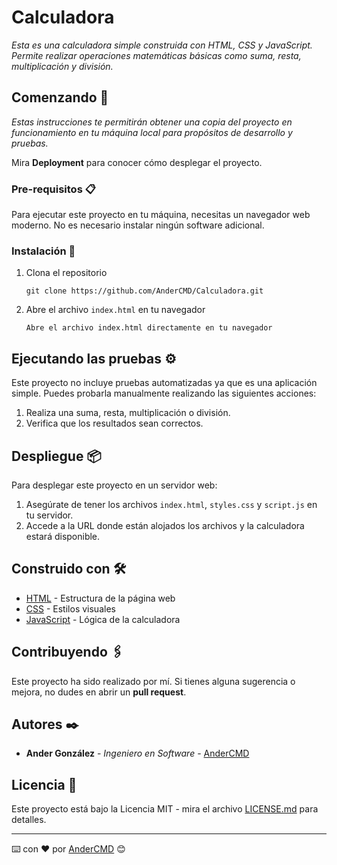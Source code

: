 # Calculadora

_Esta es una calculadora simple construida con HTML, CSS y JavaScript. Permite realizar operaciones matemáticas básicas como suma, resta, multiplicación y división._

## Comenzando 🚀

_Estas instrucciones te permitirán obtener una copia del proyecto en funcionamiento en tu máquina local para propósitos de desarrollo y pruebas._

Mira **Deployment** para conocer cómo desplegar el proyecto.

### Pre-requisitos 📋

Para ejecutar este proyecto en tu máquina, necesitas un navegador web moderno. No es necesario instalar ningún software adicional.

### Instalación 🔧

1. Clona el repositorio
    ```
    git clone https://github.com/AnderCMD/Calculadora.git
    ```

2. Abre el archivo `index.html` en tu navegador
    ```
    Abre el archivo index.html directamente en tu navegador
    ```

## Ejecutando las pruebas ⚙️

Este proyecto no incluye pruebas automatizadas ya que es una aplicación simple. Puedes probarla manualmente realizando las siguientes acciones:

1. Realiza una suma, resta, multiplicación o división.
2. Verifica que los resultados sean correctos.

## Despliegue 📦

Para desplegar este proyecto en un servidor web:

1. Asegúrate de tener los archivos `index.html`, `styles.css` y `script.js` en tu servidor.
2. Accede a la URL donde están alojados los archivos y la calculadora estará disponible.

## Construido con 🛠️

* [HTML](https://developer.mozilla.org/es/docs/Web/HTML) - Estructura de la página web
* [CSS](https://developer.mozilla.org/es/docs/Web/CSS) - Estilos visuales
* [JavaScript](https://developer.mozilla.org/es/docs/Web/JavaScript) - Lógica de la calculadora

## Contribuyendo 🖇️

Este proyecto ha sido realizado por mí. Si tienes alguna sugerencia o mejora, no dudes en abrir un **pull request**.

## Autores ✒️

* **Ander González** - *Ingeniero en Software* - [AnderCMD](https://github.com/AnderCMD)

## Licencia 📄

Este proyecto está bajo la Licencia MIT - mira el archivo [LICENSE.md](LICENSE.md) para detalles.

---
⌨️ con ❤️ por [AnderCMD](https://github.com/AnderCMD) 😊

